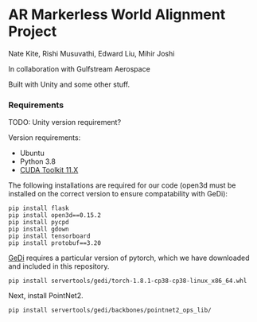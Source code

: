 # AR Markerless World Alignment Project

Nate Kite, Rishi Musuvathi, Edward Liu, Mihir Joshi

In collaboration with Gulfstream Aerospace

Built with Unity and some other stuff.

### Requirements
TODO: Unity version requirement?

Version requirements:

- Ubuntu
- Python 3.8
- [CUDA Toolkit 11.X](https://developer.nvidia.com/cuda-11-8-0-download-archive)

The following installations are required for our code (open3d must be installed on the correct version to ensure compatability with GeDi):

```
pip install flask
pip install open3d==0.15.2
pip install pycpd
pip install gdown
pip install tensorboard
pip install protobuf==3.20
```

[GeDi](https://github.com/fabiopoiesi/gedi) requires a particular version of pytorch, which we have downloaded and included in this repository.

`pip install servertools/gedi/torch-1.8.1-cp38-cp38-linux_x86_64.whl`

Next, install PointNet2.

```
pip install servertools/gedi/backbones/pointnet2_ops_lib/
```
